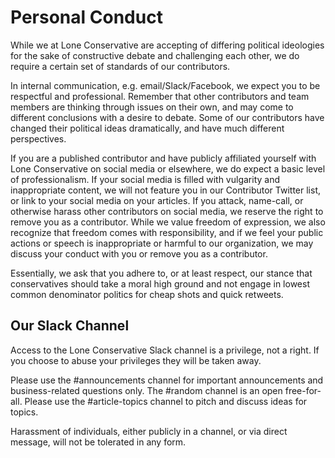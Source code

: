 # Personal Conduct

While we at Lone Conservative are accepting of differing political ideologies for the sake of constructive debate and challenging each other, we do require a certain set of standards of our contributors.

In internal communication, e.g. email/Slack/Facebook, we expect you to be respectful and professional. Remember that other contributors and team members are thinking through issues on their own, and may come to different conclusions with a desire to debate. Some of our contributors have changed their political ideas dramatically, and have much different perspectives.

If you are a published contributor and have publicly affiliated yourself with Lone Conservative on social media or elsewhere, we do expect a basic level of professionalism. If your social media is filled with vulgarity and inappropriate content, we will not feature you in our Contributor Twitter list, or link to your social media on your articles. If you attack, name-call, or otherwise harass other contributors on social media, we reserve the right to remove you as a contributor. While we value freedom of expression, we also recognize that freedom comes with responsibility, and if we feel your public actions or speech is inappropriate or harmful to our organization, we may discuss your conduct with you or remove you as a contributor.

Essentially, we ask that you adhere to, or at least respect, our stance that conservatives should take a moral high ground and not engage in lowest common denominator politics for cheap shots and quick retweets.

## Our Slack Channel

Access to the Lone Conservative Slack channel is a privilege, not a right. If you choose to abuse your privileges they will be taken away.

Please use the #announcements channel for important announcements and business-related questions only. The #random channel is an open free-for-all. Please use the #article-topics channel to pitch and discuss ideas for topics.

Harassment of individuals, either publicly in a channel, or via direct message, will not be tolerated in any form.